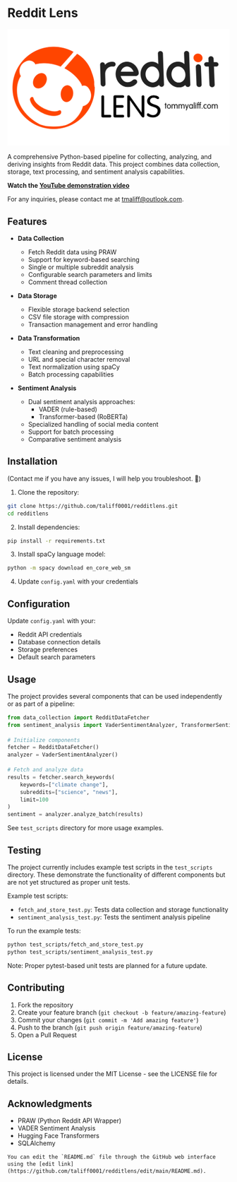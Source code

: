 # Reddit Lens

![Lens Logo](https://github.com/taliff0001/redditlens/blob/main/lens_logo_white_bg.png)

A comprehensive Python-based pipeline for collecting, analyzing, and deriving insights from Reddit data. This project combines data collection, storage, text processing, and sentiment analysis capabilities.

**Watch the [YouTube demonstration video](https://www.youtube.com/watch?v=nN-21hKGrVA)**

For any inquiries, please contact me at [tmaliff@outlook.com](mailto:tmaliff@outlook.com).

## Features

- **Data Collection**
  - Fetch Reddit data using PRAW
  - Support for keyword-based searching
  - Single or multiple subreddit analysis
  - Configurable search parameters and limits
  - Comment thread collection

- **Data Storage**
  - Flexible storage backend selection
  - CSV file storage with compression
  - Transaction management and error handling

- **Data Transformation**
  - Text cleaning and preprocessing
  - URL and special character removal
  - Text normalization using spaCy
  - Batch processing capabilities

- **Sentiment Analysis**
  - Dual sentiment analysis approaches:
    - VADER (rule-based)
    - Transformer-based (RoBERTa)
  - Specialized handling of social media content
  - Support for batch processing
  - Comparative sentiment analysis

## Installation
(Contact me if you have any issues, I will help you troubleshoot. 🙂)

1. Clone the repository:
```bash
git clone https://github.com/taliff0001/redditlens.git
cd redditlens
```

2. Install dependencies:
```bash
pip install -r requirements.txt
```

3. Install spaCy language model:
```bash
python -m spacy download en_core_web_sm
```

4. Update `config.yaml` with your credentials

## Configuration

Update `config.yaml` with your:
- Reddit API credentials
- Database connection details
- Storage preferences
- Default search parameters

## Usage

The project provides several components that can be used independently or as part of a pipeline:

```python
from data_collection import RedditDataFetcher
from sentiment_analysis import VaderSentimentAnalyzer, TransformerSentimentAnalyzer

# Initialize components
fetcher = RedditDataFetcher()
analyzer = VaderSentimentAnalyzer()

# Fetch and analyze data
results = fetcher.search_keywords(
    keywords=["climate change"],
    subreddits=["science", "news"],
    limit=100
)
sentiment = analyzer.analyze_batch(results)
```

See `test_scripts` directory for more usage examples.

## Testing

The project currently includes example test scripts in the `test_scripts` directory. These demonstrate the functionality of different components but are not yet structured as proper unit tests.

Example test scripts:
- `fetch_and_store_test.py`: Tests data collection and storage functionality
- `sentiment_analysis_test.py`: Tests the sentiment analysis pipeline

To run the example tests:
```bash
python test_scripts/fetch_and_store_test.py
python test_scripts/sentiment_analysis_test.py
```

Note: Proper pytest-based unit tests are planned for a future update.

## Contributing

1. Fork the repository
2. Create your feature branch (`git checkout -b feature/amazing-feature`)
3. Commit your changes (`git commit -m 'Add amazing feature'`)
4. Push to the branch (`git push origin feature/amazing-feature`)
5. Open a Pull Request

## License

This project is licensed under the MIT License - see the LICENSE file for details.

## Acknowledgments

- PRAW (Python Reddit API Wrapper)
- VADER Sentiment Analysis
- Hugging Face Transformers
- SQLAlchemy
```
You can edit the `README.md` file through the GitHub web interface using the [edit link](https://github.com/taliff0001/redditlens/edit/main/README.md).

